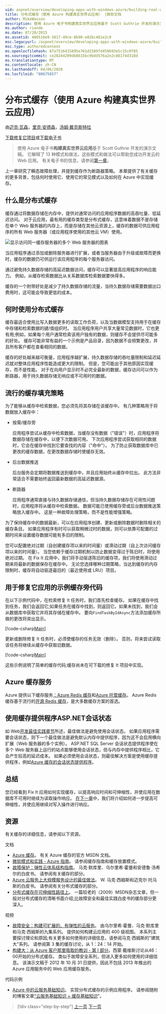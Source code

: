```yaml
---
uid: aspnet/overview/developing-apps-with-windows-azure/building-real-world-cloud-apps-with-windows-azure/distributed-caching
title: 分布式缓存（使用 Azure 构建真实世界云应用） |微软文档
author: MikeWasson
description: 使用 Azure 电子书构建真实世界云应用基于 Scott Guthrie 开发的演示文稿。 它解释了13种模式和做法，他可以...
ms.author: riande
ms.date: 07/20/2015
ms.assetid: 406518e9-3817-49ce-8b90-e82bc461e2c0
msc.legacyurl: /aspnet/overview/developing-apps-with-windows-azure/building-real-world-cloud-apps-with-windows-azure/distributed-caching
msc.type: authoredcontent
ms.openlocfilehash: 87a7516415895e761d1589fd459b93e5c15c0f85
ms.sourcegitcommit: ce28244209db8615bc9bdd576a2e2c88174d318d
ms.translationtype: MT
ms.contentlocale: zh-CN
ms.lasthandoff: 04/06/2020
ms.locfileid: "80675657"
---
```

# <a name="distributed-caching-building-real-world-cloud-apps-with-azure"></a>分布式缓存（使用 Azure 构建真实世界云应用）

由[迈克·瓦森](https://github.com/MikeWasson)，[里克·安德森](https://twitter.com/RickAndMSFT)，[汤姆·戴克斯特拉](https://github.com/tdykstra)

[下载修复它项目](https://code.msdn.microsoft.com/Fix-It-app-for-Building-cdd80df4)或[下载电子书](https://blogs.msdn.com/b/microsoft_press/archive/2014/07/23/free-ebook-building-cloud-apps-with-microsoft-azure.aspx)

> 使用 Azure 电子书**构建真实世界云应用**基于 Scott Guthrie 开发的演示文稿。 它解释了 13 种模式和做法，这些模式和做法可以帮助您成功开发云的 Web 应用。 有关电子书的信息，请参阅[第一章](introduction.md)。

上一章研究了瞬态故障处理，并提到缓存作为断路器策略。 本章提供了有关缓存的更多背景，包括何时使用它、使用它的常见模式以及如何在 Azure 中实现缓存。

## <a name="what-is-distributed-caching"></a>什么是分布式缓存

缓存通过将数据存储在内存中，提供对通常访问的应用程序数据的高吞吐量、低延迟访问。 对于云应用，最有用的缓存类型是分布式缓存，这意味着数据不是存储在单个 Web 服务器的内存上，而是存储在其他云资源上，缓存的数据可供应用程序的所有 Web 服务器（或应用程序使用的其他云 VM）使用。

![显示访问同一缓存服务器的多个 Web 服务器的图表](distributed-caching/_static/image1.png)

当应用程序通过添加或删除服务器进行扩展，或者当服务器由于升级或故障而更换时，缓存的数据仍可供运行该应用程序的每个服务器访问。

通过避免持久数据存储的高延迟数据访问，缓存可以显著提高应用程序的响应能力。 例如，从缓存检索数据比从关系数据库检索数据要快得多。

缓存的一个附带好处是减少了持久数据存储的流量，当持久数据存储需要数据出口费用时，这可能会导致更低的成本。

## <a name="when-to-use-distributed-caching"></a>何时使用分布式缓存

缓存最适合使用比写入数据更多的读取工作负荷，以及当数据模型支持用于在缓存中存储和检索数据的键/值组织时。 当应用程序用户共享大量常见数据时，它也更有用;例如，如果每个用户通常检索该用户独有的数据，则缓存不会提供尽可能多的好处。 缓存可能非常有益的一个示例是产品目录，因为数据不会频繁更改，并且所有客户都在查看相同的数据。

缓存的好处越来越可衡量，应用程序越扩展，持久数据存储的吞吐量限制和延迟延迟就对整体应用程序性能造成更大的限制。 但是，您可能出于其他原因实现缓存，而不是性能。 对于在向用户显示时不必完全最新的数据，缓存访问可以作为断路器，用于持久数据存储无响应或不可用时的数据。

## <a name="popular-cache-population-strategies"></a>流行的缓存填充策略

为了能够从缓存中检索数据，您必须先将其存储在该缓存中。 有几种策略用于将数据放入缓存中：

- 按需/缓存旁

    应用程序尝试从缓存中检索数据，当缓存没有数据（"错误"）时，应用程序将数据存储在缓存中，以便下次数据可用。 下次应用程序尝试获取相同的数据时，它会在缓存中找到它要查找的内容（"命中"）。 为了防止获取数据库中已更改的缓存数据，在更改数据存储时使缓存无效。
- 后台数据推送

    后台服务会定期将数据推送到缓存中，并且应用始终从缓存中拉出。 此方法非常适合不需要始终返回最新数据的高延迟数据源。
- 断路器

    应用程序通常直接与持久数据存储通信，但当持久数据存储存在可用性问题时，应用程序将从缓存中检索数据。 数据可能已使用缓存旁或后台数据推送策略放入缓存中。 这是一种故障处理策略，而不是性能增强策略。

为了保持缓存中的数据最新，可以在应用程序创建、更新或删除数据时删除相关的缓存条目。 如果应用程序有时可以获取稍微过时的数据，则可以依靠可配置的过期时间来设置缓存数据可能有多旧的限制。

您可以配置绝对过期（自创建缓存项以来的时间量）或滑动过期（自上次访问缓存项以来的时间量）。 当您依赖于缓存过期机制以防止数据变得过于陈旧时，将使用绝对过期。 在 Fix It 应用中，我们将手动驱逐陈旧的缓存项，我们将使用滑动过期来将最新的数据保存在缓存中。 无论您选择哪种过期策略，当达到缓存的内存限制时，缓存将自动驱逐最旧的（最近使用或 LRU）项目。

## <a name="sample-cache-aside-code-for-fix-it-app"></a>用于修复它应用的示例缓存旁代码

在以下示例代码中，在检索修复 It 任务时，我们首先检查缓存。 如果在缓存中找到任务，我们会返回它;如果任务在缓存中找到，则返回它。如果未找到，我们会从数据库中获取它并将其存储在缓存中。 要向`FindTaskByIdAsync`方法添加缓存所做的更改将突出显示。

[!code-csharp[Main](distributed-caching/samples/sample1.cs?highlight=5,9-11,13-15,19)]

更新或删除修复 It 任务时，必须使缓存的任务无效（删除）。 否则，将来尝试读取该任务将继续从缓存中获取旧数据。

[!code-csharp[Main](distributed-caching/samples/sample2.cs?highlight=7)]

这些示例说明了简单的缓存代码;缓存尚未在可下载的修复 It 项目中实现。

## <a name="azure-caching-services"></a>Azure 缓存服务

Azure 提供以下缓存服务[：Azure Redis 缓存](https://msdn.microsoft.com/library/dn690523.aspx)和[Azure 托管缓存](https://msdn.microsoft.com/library/dn386094.aspx)。 Azure Redis 缓存基于流行的[开源 Redis 缓存](http://redis.io/)，是大多数缓存方案的首选。

<a id="sessionstate"></a>
## <a name="aspnet-session-state-using-a-cache-provider"></a>使用缓存提供程序ASP.NET会话状态

如 Web[开发最佳实践章节](web-development-best-practices.md)所述，最佳做法是避免使用会话状态。 如果应用程序需要会话状态，则下一个最佳做法是避免默认内存中提供程序，因为这不会启用横向扩展（Web 服务器的多个实例）。 ASP.NET SQL Server 会话状态提供程序使在多个 Web 服务器上运行的站点能够使用会话状态，但与内存中提供程序相比，它会产生较高的延迟成本。 如果必须使用会话状态，则最佳解决方案是使用缓存提供程序，例如[Azure 缓存的会话状态提供程序](https://msdn.microsoft.com/library/windowsazure/gg185668.aspx)。

## <a name="summary"></a>总结

您已经看到 Fix It 应用如何实现缓存，以提高响应时间和可伸缩性，并使应用在数据库不可用时继续为读取操作响应。 [在下一章](queue-centric-work-pattern.md)中，我们将介绍如何进一步提高可伸缩性，并使应用继续对写入操作进行响应。

## <a name="resources"></a>资源

有关缓存的详细信息，请参阅以下资源。

文档

- [Azure 缓存](https://msdn.microsoft.com/library/gg278356.aspx)。 有关 Azure 缓存的官方 MSDN 文档。
- [微软模式和实践 - Azure 指南](https://msdn.microsoft.com/library/dn568099.aspx)。 请参阅缓存指南和缓存放置模式。
- [故障保护：弹性云体系结构指南](https://msdn.microsoft.com/library/windowsazure/jj853352.aspx)。 马克·默库里、乌尔里希·霍曼和安德鲁·汤希尔的白皮书。 请参阅有关缓存的部分。
- [Azure 云服务上大规模服务设计的最佳做法](https://msdn.microsoft.com/library/windowsazure/jj717232.aspx)。 W. 马克·西姆斯和迈克尔·托马斯的白皮书。 请参阅有关分布式缓存的部分。
- [分布式缓存在可伸缩性路径上](https://msdn.microsoft.com/magazine/dd942840.aspx)。 一篇较老的（2009）MSDN杂志文章，但一般对分布式缓存的清晰书面介绍;比故障安全和最佳实践白皮书的缓存部分更深入。

视频

- [故障安全：构建可扩展的、有弹性的云服务](https://channel9.msdn.com/Series/FailSafe)。 由乌尔里希·霍曼、马克·默库里和马克·西姆斯的九集系列。 提供如何构建云应用的 400 级视图。 本系列主要探讨理论和原因;有关更多如何使用的详细信息，请参阅马克·西姆斯的"建筑大"系列。 请参阅第 3 集的缓存讨论，从 1：24：14 开始。
- [构建大：从 Azure 客户那里吸取的教训 - 第 I 部分](https://channel9.msdn.com/Events/Build/2012/3-029)。西蒙·戴维斯讨论从46：00开始的分布式缓存。 类似于故障安全系列，但进入更多如何使用的详细信息。 该演示文稿于 2012 年 10 月 31 日提供，因此不包括 2013 年推出的 Azure 应用服务中的 Web 应用缓存服务。

代码示例

- [Azure 中的云服务基础知识](https://code.msdn.microsoft.com/Cloud-Service-Fundamentals-4ca72649)。 实现分布式缓存的示例应用程序。 请参阅随附的博客文章["云服务基础知识 + 缓存基础知识](https://blogs.msdn.com/b/windowsazure/archive/2013/10/03/cloud-service-fundamentals-caching-basics.aspx)"。

> [!div class="step-by-step"]
> [上一页](transient-fault-handling.md)
> [下一页](queue-centric-work-pattern.md)
